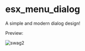 # esx_menu_dialog
A simple and modern dialog design!



Preview:


![swag2](https://user-images.githubusercontent.com/63021199/155839441-b04039ba-4e9b-41dd-8812-7f0e168e7686.png)

